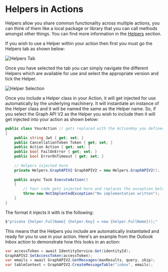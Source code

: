 # Helpers in Actions

Helpers allow you share common functionality across multiple actions, you can think of them like a local package or library that you can call methods amongst other things. You can find more information in the [Helpers](../../../helpers/helpers.md) section.

If you wish to use a Helper within your action then first you must go the Helpers tab as shown below:

![Helpers Tab](../../../assets/helpers_tab.png)

Once you have selected the tab you can simply navigate the different Helpers which are available for use and select the appropriate version and tick the Helper.

![Helper Selection](../../../assets/helper_select.png)

Once you include a Helper class in your Action, it will get injected for use automatically by the underlying machinery. It will instantiate an instance of the Helper class and it will be named the same as the Helper name.
So, if you select the Graph API V2 as the Helper you wish to include then it will get injected into your action as shown below:

```csharp
public class YourAction // gets replaced with the ActionKey you defined
{
    public string Jwt { get; set; }
    public CancellationToken Token { get; set; }
    public Action Action { get; set; }
    public bool FailOnError { get; set; }
    public bool ErrorOnTimeout { get; set; }
    
    // Helpers injected here
    private Helpers.GraphAPIV2 GraphAPIV2 = new Helpers.GraphAPIV2();
    
    public async Task ExecuteAction()
    { 
        // Your code gets injected here and replaces the exception below
        throw new NotImplentedException("No implementation written");
    }
}
```
The format it injects it with is the following:

```csharp
$"private {helper.FullName} {helper.Key} = new {helper.FullName}();"
```

This means that the Helpers you include are automatically instantiated and ready for you to use in your action. Here's an example from the Outlook Inbox action to demonstrate how this looks in an action:
```csharp
var accessToken = await IdentityService.Get(identityId);
GraphAPIV2.SetAccessToken(accessToken);
var emails = await GraphAPIV2.GetMessages(maxResults, query, skip);
var tableContext = GraphAPIV2.CreateMessageTable("inbox", emails);
```

